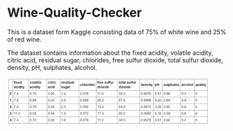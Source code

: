 # Wine-Quality-Checker
This is a dataset form Kaggle consisting data of 75% of white wine and 25% of red wine.

The dataset sontains information about the fixed acidity, volatile acidity, citric acid, residual sugar, chlorides, free sulfur dioxide, total sulfur dioxide, density, pH, sulphates, alcohol.

![](Images/dataset.png)
